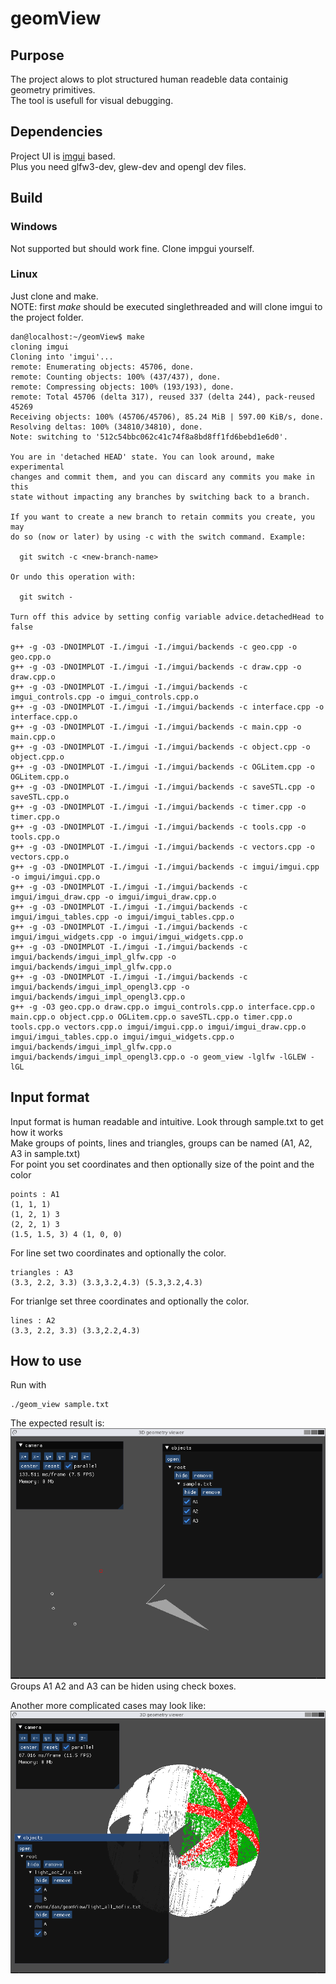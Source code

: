 # geomView
## Purpose
The project alows to plot structured human readeble data containig geometry primitives. <br>
The tool is usefull for visual debugging.

## Dependencies
Project UI is [imgui](https://github.com/ocornut/imgui) based.<br>
Plus you need glfw3-dev, glew-dev and opengl dev files.

## Build
### Windows
Not supported but should work fine. Clone impgui yourself.
### Linux
Just clone and make.<br>
NOTE: first *make* should be executed singlethreaded and will clone imgui to the project folder.
```
dan@localhost:~/geomView$ make
cloning imgui
Cloning into 'imgui'...
remote: Enumerating objects: 45706, done.
remote: Counting objects: 100% (437/437), done.
remote: Compressing objects: 100% (193/193), done.
remote: Total 45706 (delta 317), reused 337 (delta 244), pack-reused 45269
Receiving objects: 100% (45706/45706), 85.24 MiB | 597.00 KiB/s, done.
Resolving deltas: 100% (34810/34810), done.
Note: switching to '512c54bbc062c41c74f8a8bd8ff1fd6bebd1e6d0'.

You are in 'detached HEAD' state. You can look around, make experimental
changes and commit them, and you can discard any commits you make in this
state without impacting any branches by switching back to a branch.

If you want to create a new branch to retain commits you create, you may
do so (now or later) by using -c with the switch command. Example:

  git switch -c <new-branch-name>

Or undo this operation with:

  git switch -

Turn off this advice by setting config variable advice.detachedHead to false

g++ -g -O3 -DNOIMPLOT -I./imgui -I./imgui/backends -c geo.cpp -o geo.cpp.o
g++ -g -O3 -DNOIMPLOT -I./imgui -I./imgui/backends -c draw.cpp -o draw.cpp.o
g++ -g -O3 -DNOIMPLOT -I./imgui -I./imgui/backends -c imgui_controls.cpp -o imgui_controls.cpp.o
g++ -g -O3 -DNOIMPLOT -I./imgui -I./imgui/backends -c interface.cpp -o interface.cpp.o
g++ -g -O3 -DNOIMPLOT -I./imgui -I./imgui/backends -c main.cpp -o main.cpp.o
g++ -g -O3 -DNOIMPLOT -I./imgui -I./imgui/backends -c object.cpp -o object.cpp.o
g++ -g -O3 -DNOIMPLOT -I./imgui -I./imgui/backends -c OGLitem.cpp -o OGLitem.cpp.o
g++ -g -O3 -DNOIMPLOT -I./imgui -I./imgui/backends -c saveSTL.cpp -o saveSTL.cpp.o
g++ -g -O3 -DNOIMPLOT -I./imgui -I./imgui/backends -c timer.cpp -o timer.cpp.o
g++ -g -O3 -DNOIMPLOT -I./imgui -I./imgui/backends -c tools.cpp -o tools.cpp.o
g++ -g -O3 -DNOIMPLOT -I./imgui -I./imgui/backends -c vectors.cpp -o vectors.cpp.o
g++ -g -O3 -DNOIMPLOT -I./imgui -I./imgui/backends -c imgui/imgui.cpp -o imgui/imgui.cpp.o
g++ -g -O3 -DNOIMPLOT -I./imgui -I./imgui/backends -c imgui/imgui_draw.cpp -o imgui/imgui_draw.cpp.o
g++ -g -O3 -DNOIMPLOT -I./imgui -I./imgui/backends -c imgui/imgui_tables.cpp -o imgui/imgui_tables.cpp.o
g++ -g -O3 -DNOIMPLOT -I./imgui -I./imgui/backends -c imgui/imgui_widgets.cpp -o imgui/imgui_widgets.cpp.o
g++ -g -O3 -DNOIMPLOT -I./imgui -I./imgui/backends -c imgui/backends/imgui_impl_glfw.cpp -o imgui/backends/imgui_impl_glfw.cpp.o
g++ -g -O3 -DNOIMPLOT -I./imgui -I./imgui/backends -c imgui/backends/imgui_impl_opengl3.cpp -o imgui/backends/imgui_impl_opengl3.cpp.o
g++ -g -O3 geo.cpp.o draw.cpp.o imgui_controls.cpp.o interface.cpp.o main.cpp.o object.cpp.o OGLitem.cpp.o saveSTL.cpp.o timer.cpp.o tools.cpp.o vectors.cpp.o imgui/imgui.cpp.o imgui/imgui_draw.cpp.o imgui/imgui_tables.cpp.o imgui/imgui_widgets.cpp.o imgui/backends/imgui_impl_glfw.cpp.o imgui/backends/imgui_impl_opengl3.cpp.o -o geom_view -lglfw -lGLEW -lGL
```
## Input format
Input format is human readable and intuitive. Look through sample.txt to get how it works<br>
Make groups of points, lines and triangles, groups can be named (A1, A2, A3 in sample.txt)<br>
For point you set coordinates and then optionally size of the point and the color
```
points : A1
(1, 1, 1)
(1, 2, 1) 3
(2, 2, 1) 3
(1.5, 1.5, 3) 4 (1, 0, 0)
```
For line set two coordinates and optionally the color.
```
triangles : A3
(3.3, 2.2, 3.3) (3.3,3.2,4.3) (5.3,3.2,4.3)
```
For trianlge set three coordinates and optionally the color.
```
lines : A2
(3.3, 2.2, 3.3) (3.3,2.2,4.3)
```

## How to use
Run with
```
./geom_view sample.txt
```
The expected result is:
![This is an image](https://github.com/dafadey/geomView/blob/main/example_simple.png)
Groups A1 A2 and A3 can be hiden using check boxes.<br>

Another more complicated cases may look like:
![This is an image](https://github.com/dafadey/geomView/blob/main/example.png)
